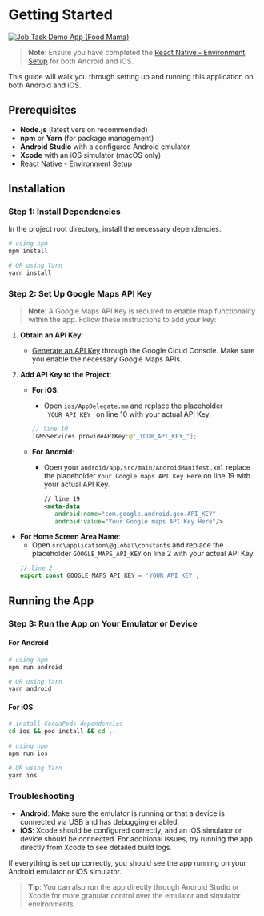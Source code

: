 # Getting Started
[![Job Task Demo App (Food Mama)](https://i.ytimg.com/vi/Z2iqGUhWmf8/hqdefault.jpg?sqp=-oaymwE2CNACELwBSFXyq4qpAygIARUAAIhCGAFwAcABBvABAfgB1gGAAuADigIMCAAQARhiIGIoYjAP&rs=AOn4CLD9i_2yZxqLDsHLqfnOu1zBzj13hg)](https://www.youtube.com/watch?v=wyxI688puN8V41ry)
> **Note**: Ensure you have completed the [React Native - Environment Setup](https://reactnative.dev/docs/environment-setup) for both Android and iOS.

This guide will walk you through setting up and running this application on both Android and iOS.

## Prerequisites

- **Node.js** (latest version recommended)
- **npm** or **Yarn** (for package management)
- **Android Studio** with a configured Android emulator
- **Xcode** with an iOS simulator (macOS only)
- [React Native - Environment Setup](https://reactnative.dev/docs/environment-setup)

## Installation

### Step 1: Install Dependencies

In the project root directory, install the necessary dependencies.

```bash
# using npm
npm install

# OR using Yarn
yarn install
```

### Step 2: Set Up Google Maps API Key

> **Note**: A Google Maps API Key is required to enable map functionality within the app. Follow these instructions to add your key:

1. **Obtain an API Key**:

   - [Generate an API Key](https://developers.google.com/maps/documentation/android-sdk/get-api-key) through the Google Cloud Console. Make sure you enable the necessary Google Maps APIs.

2. **Add API Key to the Project**:

   - **For iOS**:
     - Open `ios/AppDelegate.mm` and replace the placeholder `_YOUR_API_KEY_` on line 10 with your actual API Key.
     ```swift
     // line 10
     [GMSServices provideAPIKey:@"_YOUR_API_KEY_"];
     ```
   - **For Android**:

     - Open your `android/app/src/main/AndroidManifest.xml` replace the placeholder `Your Google maps API Key Here` on line 19 with your actual API Key.
       ```xml
       // line 19
       <meta-data
          android:name="com.google.android.geo.API_KEY"
          android:value="Your Google maps API Key Here"/>
       ```
 - **For Home Screen Area Name**:
     - Open `src\application\@global\constants` and replace the placeholder `GOOGLE_MAPS_API_KEY` on line 2 with your actual API Key.
     ```ts
     // line 2
    export const GOOGLE_MAPS_API_KEY = 'YOUR_API_KEY';
     ```
## Running the App

### Step 3: Run the App on Your Emulator or Device

#### For Android

```bash
# using npm
npm run android

# OR using Yarn
yarn android
```

#### For iOS

```bash
# install CocoaPods dependencies
cd ios && pod install && cd ..

# using npm
npm run ios

# OR using Yarn
yarn ios
```

### Troubleshooting

- **Android**: Make sure the emulator is running or that a device is connected via USB and has debugging enabled.
- **iOS**: Xcode should be configured correctly, and an iOS simulator or device should be connected. For additional issues, try running the app directly from Xcode to see detailed build logs.

If everything is set up correctly, you should see the app running on your Android emulator or iOS simulator.

> **Tip**: You can also run the app directly through Android Studio or Xcode for more granular control over the emulator and simulator environments.

